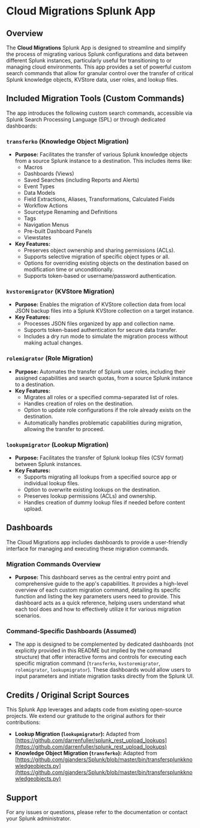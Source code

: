 # Cloud Migrations Splunk App

## Overview

The **Cloud Migrations** Splunk App is designed to streamline and simplify the process of migrating various Splunk configurations and data between different Splunk instances, particularly useful for transitioning to or managing cloud environments. This app provides a set of powerful custom search commands that allow for granular control over the transfer of critical Splunk knowledge objects, KVStore data, user roles, and lookup files.

## Included Migration Tools (Custom Commands)

The app introduces the following custom search commands, accessible via Splunk Search Processing Language (SPL) or through dedicated dashboards:

### `transferko` (Knowledge Object Migration)
*   **Purpose:** Facilitates the transfer of various Splunk knowledge objects from a source Splunk instance to a destination. This includes items like:
    *   Macros
    *   Dashboards (Views)
    *   Saved Searches (including Reports and Alerts)
    *   Event Types
    *   Data Models
    *   Field Extractions, Aliases, Transformations, Calculated Fields
    *   Workflow Actions
    *   Sourcetype Renaming and Definitions
    *   Tags
    *   Navigation Menus
    *   Pre-built Dashboard Panels
    *   Viewstates
*   **Key Features:**
    *   Preserves object ownership and sharing permissions (ACLs).
    *   Supports selective migration of specific object types or all.
    *   Options for overriding existing objects on the destination based on modification time or unconditionally.
    *   Supports token-based or username/password authentication.

### `kvstoremigrator` (KVStore Migration)
*   **Purpose:** Enables the migration of KVStore collection data from local JSON backup files into a Splunk KVStore collection on a target instance.
*   **Key Features:**
    *   Processes JSON files organized by app and collection name.
    *   Supports token-based authentication for secure data transfer.
    *   Includes a dry run mode to simulate the migration process without making actual changes.

### `rolemigrator` (Role Migration)
*   **Purpose:** Automates the transfer of Splunk user roles, including their assigned capabilities and search quotas, from a source Splunk instance to a destination.
*   **Key Features:**
    *   Migrates all roles or a specified comma-separated list of roles.
    *   Handles creation of roles on the destination.
    *   Option to update role configurations if the role already exists on the destination.
    *   Automatically handles problematic capabilities during migration, allowing the transfer to proceed.

### `lookupmigrator` (Lookup Migration)
*   **Purpose:** Facilitates the transfer of Splunk lookup files (CSV format) between Splunk instances.
*   **Key Features:**
    *   Supports migrating all lookups from a specified source app or individual lookup files.
    *   Option to overwrite existing lookups on the destination.
    *   Preserves lookup permissions (ACLs) and ownership.
    *   Handles creation of dummy lookup files if needed before content upload.

## Dashboards

The Cloud Migrations app includes dashboards to provide a user-friendly interface for managing and executing these migration commands.

### Migration Commands Overview
*   **Purpose:** This dashboard serves as the central entry point and comprehensive guide to the app's capabilities. It provides a high-level overview of each custom migration command, detailing its specific function and listing the key parameters users need to provide. This dashboard acts as a quick reference, helping users understand what each tool does and how to effectively utilize it for various migration scenarios.

### Command-Specific Dashboards (Assumed)
*   The app is designed to be complemented by dedicated dashboards (not explicitly provided in this README but implied by the command structure) that offer interactive forms and controls for executing each specific migration command (`transferko`, `kvstoremigrator`, `rolemigrator`, `lookupmigrator`). These dashboards would allow users to input parameters and initiate migration tasks directly from the Splunk UI.

## Credits / Original Script Sources

This Splunk App leverages and adapts code from existing open-source projects. We extend our gratitude to the original authors for their contributions:

*   **Lookup Migration (`lookupmigrator`):** Adapted from [https://github.com/darrenfuller/splunk_rest_upload_lookups](https://github.com/darrenfuller/splunk_rest_upload_lookups)
*   **Knowledge Object Migration (`transferko`):** Adapted from [https://github.com/gjanders/Splunk/blob/master/bin/transfersplunkknowledgeobjects.py](https://github.com/gjanders/Splunk/blob/master/bin/transfersplunkknowledgeobjects.py)

## Support

For any issues or questions, please refer to the documentation or contact your Splunk administrator.
